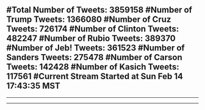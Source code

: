 #Total Number of Tweets: 3859158 
#Number of Trump Tweets: 1366080
#Number of Cruz Tweets: 726174
#Number of Clinton Tweets: 482247
#Number of Rubio Tweets: 389370
#Number of Jeb! Tweets: 361523
#Number of Sanders Tweets: 275478
#Number of Carson Tweets: 142428
#Number of Kasich Tweets: 117561
#Current Stream Started at Sun Feb 14 17:43:35 MST
---
---
---
